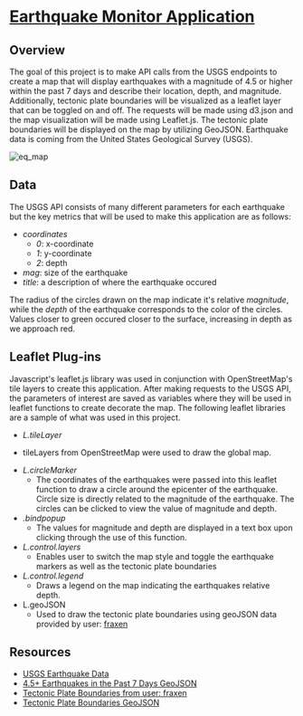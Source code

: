 # [Earthquake Monitor Application](https://cxnoii.github.io/Earthquake_Monitor/)

## Overview
The goal of this project is to make API calls from the USGS endpoints to create a map that will display earthquakes with a magnitude of 4.5 or higher within the past 7 days and describe their location, depth, and magnitude. Additionally, tectonic plate boundaries will be visualized as a leaflet layer that can be toggled on and off. The requests will be made using d3.json and the map visualization will be made using Leaflet.js. The tectonic plate boundaries will be displayed on the map by utilizing GeoJSON. Earthquake data is coming from the United States Geological Survey (USGS).

![eq_map](https://user-images.githubusercontent.com/114107454/224603182-510f94cb-c7c9-4f83-968b-8d3eeecf45c5.jpg)

## Data
The USGS API consists of many different parameters for each earthquake but the key metrics that will be used to make this application are as follows:
* _coordinates_
  - _0_: x-coordinate
  - _1_: y-coordinate
  - _2_: depth
* _mag_: size of the earthquake
* _title_: a description of where the earthquake occured

The radius of the circles drawn on the map indicate it's relative _magnitude_, while the _depth_ of the earthquake corresponds to the color of the circles. Values closer to green occured closer to the surface, increasing in depth as we approach red.

## Leaflet Plug-ins
Javascript's leaflet.js library was used in conjunction with OpenStreetMap's tile layers to create this application. After making requests to the USGS API, the parameters of interest are saved as variables where they will be used in leaflet functions to create decorate the map. The following leaflet libraries are a sample of what was used in this project.

*  _L.tileLayer_
  - tileLayers from OpenStreetMap were used to draw the global map.
* _L.circleMarker_
  - The coordinates of the earthquakes were passed into this leaflet function to draw a circle around the epicenter of the earthquake. Circle size is directly related to the magnitude of the earthquake. The circles can be clicked to view the value of magnitude and depth.
* _.bindpopup_
  - The values for magnitude and depth are displayed in a text box upon clicking through the use of this function.
* _L.control.layers_
  - Enables user to switch the map style and toggle the earthquake markers as well as the tectonic plate boundaries
* _L.control.legend_
  - Draws a legend on the map indicating the earthquakes relative depth. 
* L.geoJSON
  - Used to draw the tectonic plate boundaries using geoJSON data provided by user: [fraxen](https://github.com/fraxen/tectonicplates)

## Resources
* [USGS Earthquake Data](https://earthquake.usgs.gov/earthquakes/feed/v1.0/geojson.php)
* [4.5+ Earthquakes in the Past 7 Days GeoJSON](https://earthquake.usgs.gov/earthquakes/feed/v1.0/summary/4.5_week.geojson)
* [Tectonic Plate Boundaries from user: fraxen](https://github.com/fraxen/tectonicplates)
* [Tectonic Plate Boundaries GeoJSON](https://raw.githubusercontent.com/fraxen/tectonicplates/master/GeoJSON/PB2002_boundaries.json)

